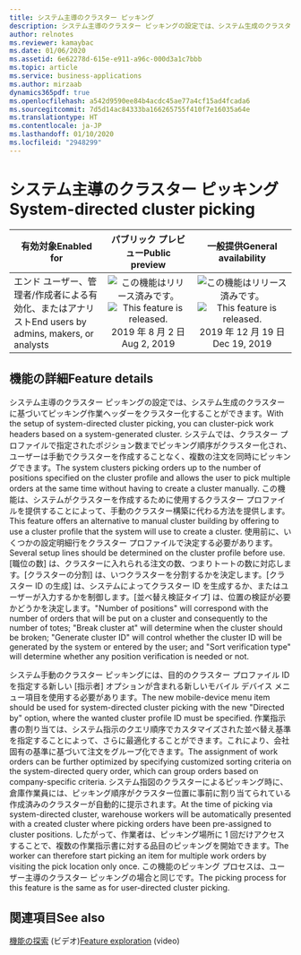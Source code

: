 ```yaml
---
title: システム主導のクラスター ピッキング
description: システム主導のクラスター ピッキングの設定では、システム生成のクラスターに基づいてピッキング作業ヘッダーをクラスター化することができます。
author: relnotes
ms.reviewer: kamaybac
ms.date: 01/06/2020
ms.assetid: 6e62278d-615e-e911-a96c-000d3a1c7bbb
ms.topic: article
ms.service: business-applications
ms.author: mirzaab
dynamics365pdf: true
ms.openlocfilehash: a542d9590ee84b4acdc45ae77a4cf15ad4fcada6
ms.sourcegitcommit: 7d5d14ac84333ba166265755f410f7e16035a64e
ms.translationtype: HT
ms.contentlocale: ja-JP
ms.lasthandoff: 01/10/2020
ms.locfileid: "2948299"
---
```

# <a name="system-directed-cluster-picking"></a><span data-ttu-id="38d55-103">システム主導のクラスター ピッキング</span><span class="sxs-lookup"><span data-stu-id="38d55-103">System-directed cluster picking</span></span>


| <span data-ttu-id="38d55-104">有効対象</span><span class="sxs-lookup"><span data-stu-id="38d55-104">Enabled for</span></span>    |  <span data-ttu-id="38d55-105">パブリック プレビュー</span><span class="sxs-lookup"><span data-stu-id="38d55-105">Public preview</span></span> | <span data-ttu-id="38d55-106">一般提供</span><span class="sxs-lookup"><span data-stu-id="38d55-106">General availability</span></span> | 
| ---------- | :----------: |:----------: |
|<span data-ttu-id="38d55-107">エンド ユーザー、管理者/作成者による有効化、またはアナリスト</span><span class="sxs-lookup"><span data-stu-id="38d55-107">End users by admins, makers, or analysts</span></span>|<span data-ttu-id="38d55-108">![この機能はリリース済みです。](/dynamics365-release-plan/media/green-checkmark.png "この機能はリリース済みです。")</span><span class="sxs-lookup"><span data-stu-id="38d55-108">![This feature is released.](/dynamics365-release-plan/media/green-checkmark.png "This feature is released.")</span></span> <span data-ttu-id="38d55-109">2019 年 8 月 2 日</span><span class="sxs-lookup"><span data-stu-id="38d55-109">Aug 2, 2019</span></span>| <span data-ttu-id="38d55-110">![この機能はリリース済みです。](/dynamics365-release-plan/media/green-checkmark.png "この機能はリリース済みです。")</span><span class="sxs-lookup"><span data-stu-id="38d55-110">![This feature is released.](/dynamics365-release-plan/media/green-checkmark.png "This feature is released.")</span></span> <span data-ttu-id="38d55-111">2019 年 12 月 19 日</span><span class="sxs-lookup"><span data-stu-id="38d55-111">Dec 19, 2019</span></span>|






## <a name="feature-details"></a><span data-ttu-id="38d55-112">機能の詳細</span><span class="sxs-lookup"><span data-stu-id="38d55-112">Feature details</span></span>
<!--feature detail start -->
<span data-ttu-id="38d55-113">システム主導のクラスター ピッキングの設定では、システム生成のクラスターに基づいてピッキング作業ヘッダーをクラスター化することができます。</span><span class="sxs-lookup"><span data-stu-id="38d55-113">With the setup of system-directed cluster picking, you can cluster-pick work headers based on a system-generated cluster.</span></span> <span data-ttu-id="38d55-114">システムでは、クラスター プロファイルで指定されたポジション数までピッキング順序がクラスター化され、ユーザーは手動でクラスターを作成することなく、複数の注文を同時にピッキングできます。</span><span class="sxs-lookup"><span data-stu-id="38d55-114">The system clusters picking orders up to the number of positions specified on the cluster profile and allows the user to pick multiple orders at the same time without having to create a cluster manually.</span></span> <span data-ttu-id="38d55-115">この機能は、システムがクラスターを作成するために使用するクラスター プロファイルを提供することによって、手動のクラスター構築に代わる方法を提供します。</span><span class="sxs-lookup"><span data-stu-id="38d55-115">This feature offers an alternative to manual cluster building by offering to use a cluster profile that the system will use to create a cluster.</span></span> <span data-ttu-id="38d55-116">使用前に、いくつかの設定明細行をクラスター プロファイルで決定する必要があります。</span><span class="sxs-lookup"><span data-stu-id="38d55-116">Several setup lines should be determined on the cluster profile before use.</span></span> <span data-ttu-id="38d55-117">[職位の数] は、クラスターに入れられる注文の数、つまりトートの数に対応します。[クラスターの分割] は、いつクラスターを分割するかを決定します。[クラスター ID の生成] は、システムによってクラスター ID を生成するか、またはユーザーが入力するかを制御します。[並べ替え検証タイプ] は、位置の検証が必要かどうかを決定します。</span><span class="sxs-lookup"><span data-stu-id="38d55-117">"Number of positions" will correspond with the number of orders that will be put on a cluster and consequently to the number of totes; "Break cluster at" will determine when the cluster should be broken; "Generate cluster ID" will control whether the cluster ID will be generated by the system or entered by the user; and "Sort verification type" will determine whether any position verification is needed or not.</span></span> 

<span data-ttu-id="38d55-118">システム手動のクラスター ピッキングには、目的のクラスター プロファイル ID を指定する新しい [指示者] オプションが含まれる新しいモバイル デバイス メニュー項目を使用する必要があります。</span><span class="sxs-lookup"><span data-stu-id="38d55-118">The new mobile-device menu item should be used for system-directed cluster picking with the new "Directed by" option, where the wanted cluster profile ID must be specified.</span></span> <span data-ttu-id="38d55-119">作業指示書の割り当ては、システム指示のクエリ順序でカスタマイズされた並べ替え基準を指定することによって、さらに最適化することができます。これにより、会社固有の基準に基づいて注文をグループ化できます。</span><span class="sxs-lookup"><span data-stu-id="38d55-119">The assignment of work orders can be further optimized by specifying customized sorting criteria on the system-directed query order, which can group orders based on company-specific criteria.</span></span> <span data-ttu-id="38d55-120">システム指図のクラスターによるピッキング時に、倉庫作業員には、ピッキング順序がクラスター位置に事前に割り当てられている作成済みのクラスターが自動的に提示されます。</span><span class="sxs-lookup"><span data-stu-id="38d55-120">At the time of picking via system-directed cluster, warehouse workers will be automatically presented with a created cluster where picking orders have been pre-assigned to cluster positions.</span></span> <span data-ttu-id="38d55-121">したがって、作業者は、ピッキング場所に 1 回だけアクセスすることで、複数の作業指示書に対する品目のピッキングを開始できます。</span><span class="sxs-lookup"><span data-stu-id="38d55-121">The worker can therefore start picking an item for multiple work orders by visiting the pick location only once.</span></span> <span data-ttu-id="38d55-122">この機能のピッキング プロセスは、ユーザー主導のクラスター ピッキングの場合と同じです。</span><span class="sxs-lookup"><span data-stu-id="38d55-122">The picking process for this feature is the same as for user-directed cluster picking.</span></span>
<!--feature detail end -->










## <a name="see-also"></a><span data-ttu-id="38d55-123">関連項目</span><span class="sxs-lookup"><span data-stu-id="38d55-123">See also</span></span>
<span data-ttu-id="38d55-124">[機能の探索](https://www.microsoft.com/videoplayer/embed/RE4f5az) (ビデオ)</span><span class="sxs-lookup"><span data-stu-id="38d55-124">[Feature exploration](https://www.microsoft.com/videoplayer/embed/RE4f5az) (video)</span></span>
